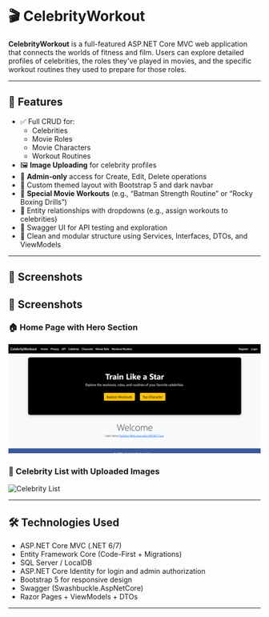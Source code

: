 # 🎬 CelebrityWorkout

**CelebrityWorkout** is a full-featured ASP.NET Core MVC web application that connects the worlds of fitness and film. Users can explore detailed profiles of celebrities, the roles they've played in movies, and the specific workout routines they used to prepare for those roles.

---

## 🚀 Features

- ✅ Full CRUD for:
  - Celebrities
  - Movie Roles
  - Movie Characters
  - Workout Routines
- 🖼️ **Image Uploading** for celebrity profiles
- 🔐 **Admin-only** access for Create, Edit, Delete operations
- 🎨 Custom themed layout with Bootstrap 5 and dark navbar
- 💪 **Special Movie Workouts** (e.g., “Batman Strength Routine” or “Rocky Boxing Drills”)
- 🔄 Entity relationships with dropdowns (e.g., assign workouts to celebrities)
- 📄 Swagger UI for API testing and exploration
- 🧼 Clean and modular structure using Services, Interfaces, DTOs, and ViewModels

---

## 📸 Screenshots

## 📸 Screenshots

### 🏠 Home Page with Hero Section
![Home Page](Homepage.png)

### 📄 Celebrity List with Uploaded Images
![Celebrity List](screenshots/celebrity-list.png)




---

## 🛠️ Technologies Used

- ASP.NET Core MVC (.NET 6/7)
- Entity Framework Core (Code-First + Migrations)
- SQL Server / LocalDB
- ASP.NET Core Identity for login and admin authorization
- Bootstrap 5 for responsive design
- Swagger (Swashbuckle.AspNetCore)
- Razor Pages + ViewModels + DTOs

---


